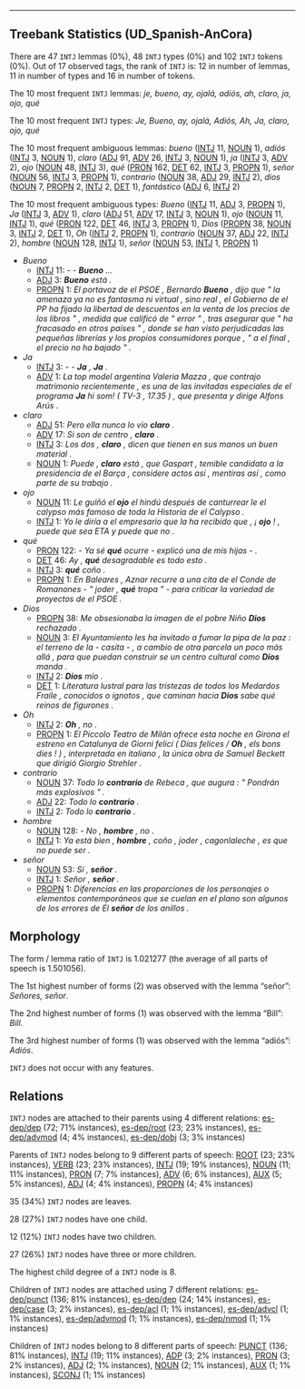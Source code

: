 

--------------------------------------------------------------------------------

## Treebank Statistics (UD_Spanish-AnCora)

There are 47 `INTJ` lemmas (0%), 48 `INTJ` types (0%) and 102 `INTJ` tokens (0%).
Out of 17 observed tags, the rank of `INTJ` is: 12 in number of lemmas, 11 in number of types and 16 in number of tokens.

The 10 most frequent `INTJ` lemmas: <em>je, bueno, ay, ojalá, adiós, ah, claro, ja, ojo, qué</em>

The 10 most frequent `INTJ` types:  <em>Je, Bueno, ay, ojalá, Adiós, Ah, Ja, claro, ojo, qué</em>

The 10 most frequent ambiguous lemmas: <em>bueno</em> ([INTJ]() 11, [NOUN]() 1), <em>adiós</em> ([INTJ]() 3, [NOUN]() 1), <em>claro</em> ([ADJ]() 91, [ADV]() 26, [INTJ]() 3, [NOUN]() 1), <em>ja</em> ([INTJ]() 3, [ADV]() 2), <em>ojo</em> ([NOUN]() 48, [INTJ]() 3), <em>qué</em> ([PRON]() 162, [DET]() 62, [INTJ]() 3, [PROPN]() 1), <em>señor</em> ([NOUN]() 56, [INTJ]() 3, [PROPN]() 1), <em>contrario</em> ([NOUN]() 38, [ADJ]() 29, [INTJ]() 2), <em>dios</em> ([NOUN]() 7, [PROPN]() 2, [INTJ]() 2, [DET]() 1), <em>fantástico</em> ([ADJ]() 6, [INTJ]() 2)

The 10 most frequent ambiguous types:  <em>Bueno</em> ([INTJ]() 11, [ADJ]() 3, [PROPN]() 1), <em>Ja</em> ([INTJ]() 3, [ADV]() 1), <em>claro</em> ([ADJ]() 51, [ADV]() 17, [INTJ]() 3, [NOUN]() 1), <em>ojo</em> ([NOUN]() 11, [INTJ]() 1), <em>qué</em> ([PRON]() 122, [DET]() 46, [INTJ]() 3, [PROPN]() 1), <em>Dios</em> ([PROPN]() 38, [NOUN]() 3, [INTJ]() 2, [DET]() 1), <em>Oh</em> ([INTJ]() 2, [PROPN]() 1), <em>contrario</em> ([NOUN]() 37, [ADJ]() 22, [INTJ]() 2), <em>hombre</em> ([NOUN]() 128, [INTJ]() 1), <em>señor</em> ([NOUN]() 53, [INTJ]() 1, [PROPN]() 1)


* <em>Bueno</em>
  * [INTJ]() 11: <em>- - <b>Bueno</b> ...</em>
  * [ADJ]() 3: <em><b>Bueno</b> está .</em>
  * [PROPN]() 1: <em>El portavoz de el PSOE , Bernardo <b>Bueno</b> , dijo que " la amenaza ya no es fantasma ni virtual , sino real , el Gobierno de el PP ha fijado la libertad de descuentos en la venta de los precios de los libros " , medida que calificó de " error " , tras asegurar que " ha fracasado en otros países " , donde se han visto perjudicadas las pequeñas librerías y los propios consumidores porque , " a el final , el precio no ha bajado " .</em>
* <em>Ja</em>
  * [INTJ]() 3: <em>- - <b>Ja</b> , <b>Ja</b> .</em>
  * [ADV]() 1: <em>La top model argentina Valeria Mazza , que contrajo matrimonio recientemente , es una de las invitadas especiales de el programa <b>Ja</b> hi som! ( TV-3 , 17.35 ) , que presenta y dirige Alfons Arús .</em>
* <em>claro</em>
  * [ADJ]() 51: <em>Pero ella nunca lo vio <b>claro</b> .</em>
  * [ADV]() 17: <em>Si son de centro , <b>claro</b> .</em>
  * [INTJ]() 3: <em>Los dos , <b>claro</b> , dicen que tienen en sus manos un buen material .</em>
  * [NOUN]() 1: <em>Puede , <b>claro</b> está , que Gaspart , temible candidato a la presidencia de el Barça , considere actos así , mentiras así , como parte de su trabajo .</em>
* <em>ojo</em>
  * [NOUN]() 11: <em>Le guiñó el <b>ojo</b> el hindú después de canturrear le el calypso más famoso de toda la Historia de el Calypso .</em>
  * [INTJ]() 1: <em>Yo le diría a el empresario que la ha recibido que , ¡ <b>ojo</b> ! , puede que sea ETA y puede que no .</em>
* <em>qué</em>
  * [PRON]() 122: <em>- Ya sé <b>qué</b> ocurre - explicó una de mis hijas - .</em>
  * [DET]() 46: <em>Ay , <b>qué</b> desagradable es todo esto .</em>
  * [INTJ]() 3: <em><b>qué</b> coño .</em>
  * [PROPN]() 1: <em>En Baleares , Aznar recurre a una cita de el Conde de Romanones - " joder , <b>qué</b> tropa " - para criticar la variedad de proyectos de el PSOE .</em>
* <em>Dios</em>
  * [PROPN]() 38: <em>Me obsesionaba la imagen de el pobre Niño <b>Dios</b> rechazado .</em>
  * [NOUN]() 3: <em>El Ayuntamiento les ha invitado a fumar la pipa de la paz : el terreno de la - casita - , a cambio de otra parcela un poco más allá , para que puedan construir se un centro cultural como <b>Dios</b> manda .</em>
  * [INTJ]() 2: <em><b>Dios</b> mío .</em>
  * [DET]() 1: <em>Literatura lustral para las tristezas de todos los Medardos Fraile , conocidos o ignotos , que caminan hacia <b>Dios</b> sabe qué reinos de figurones .</em>
* <em>Oh</em>
  * [INTJ]() 2: <em><b>Oh</b> , no .</em>
  * [PROPN]() 1: <em>El Piccolo Teatro de Milán ofrece esta noche en Girona el estreno en Catalunya de Giorni felici ( Días felices / <b>Oh</b> , els bons dies ! ) , interpretada en italiano , la única obra de Samuel Beckett que dirigió Giorgio Strehler .</em>
* <em>contrario</em>
  * [NOUN]() 37: <em>Todo lo <b>contrario</b> de Rebeca , que augura : " Pondrán más explosivos " .</em>
  * [ADJ]() 22: <em>Todo lo <b>contrario</b> .</em>
  * [INTJ]() 2: <em>Todo lo <b>contrario</b> .</em>
* <em>hombre</em>
  * [NOUN]() 128: <em>- No , <b>hombre</b> , no .</em>
  * [INTJ]() 1: <em>Ya está bien , <b>hombre</b> , coño , joder , cagonlaleche , es que no puede ser .</em>
* <em>señor</em>
  * [NOUN]() 53: <em>Sí , <b>señor</b> .</em>
  * [INTJ]() 1: <em>Señor , <b>señor</b> .</em>
  * [PROPN]() 1: <em>Diferencias en las proporciones de los personajes o elementos contemporáneos que se cuelan en el plano son algunos de los errores de El <b>señor</b> de los anillos .</em>

## Morphology

The form / lemma ratio of `INTJ` is 1.021277 (the average of all parts of speech is 1.501056).

The 1st highest number of forms (2) was observed with the lemma “señor”: <em>Señores, señor</em>.

The 2nd highest number of forms (1) was observed with the lemma “Bill”: <em>Bill</em>.

The 3rd highest number of forms (1) was observed with the lemma “adiós”: <em>Adiós</em>.

`INTJ` does not occur with any features.


## Relations

`INTJ` nodes are attached to their parents using 4 different relations: [es-dep/dep]() (72; 71% instances), [es-dep/root]() (23; 23% instances), [es-dep/advmod]() (4; 4% instances), [es-dep/dobj]() (3; 3% instances)

Parents of `INTJ` nodes belong to 9 different parts of speech: [ROOT]() (23; 23% instances), [VERB]() (23; 23% instances), [INTJ]() (19; 19% instances), [NOUN]() (11; 11% instances), [PRON]() (7; 7% instances), [ADV]() (6; 6% instances), [AUX]() (5; 5% instances), [ADJ]() (4; 4% instances), [PROPN]() (4; 4% instances)

35 (34%) `INTJ` nodes are leaves.

28 (27%) `INTJ` nodes have one child.

12 (12%) `INTJ` nodes have two children.

27 (26%) `INTJ` nodes have three or more children.

The highest child degree of a `INTJ` node is 8.

Children of `INTJ` nodes are attached using 7 different relations: [es-dep/punct]() (136; 81% instances), [es-dep/dep]() (24; 14% instances), [es-dep/case]() (3; 2% instances), [es-dep/acl]() (1; 1% instances), [es-dep/advcl]() (1; 1% instances), [es-dep/advmod]() (1; 1% instances), [es-dep/nmod]() (1; 1% instances)

Children of `INTJ` nodes belong to 8 different parts of speech: [PUNCT]() (136; 81% instances), [INTJ]() (19; 11% instances), [ADP]() (3; 2% instances), [PRON]() (3; 2% instances), [ADJ]() (2; 1% instances), [NOUN]() (2; 1% instances), [AUX]() (1; 1% instances), [SCONJ]() (1; 1% instances)


